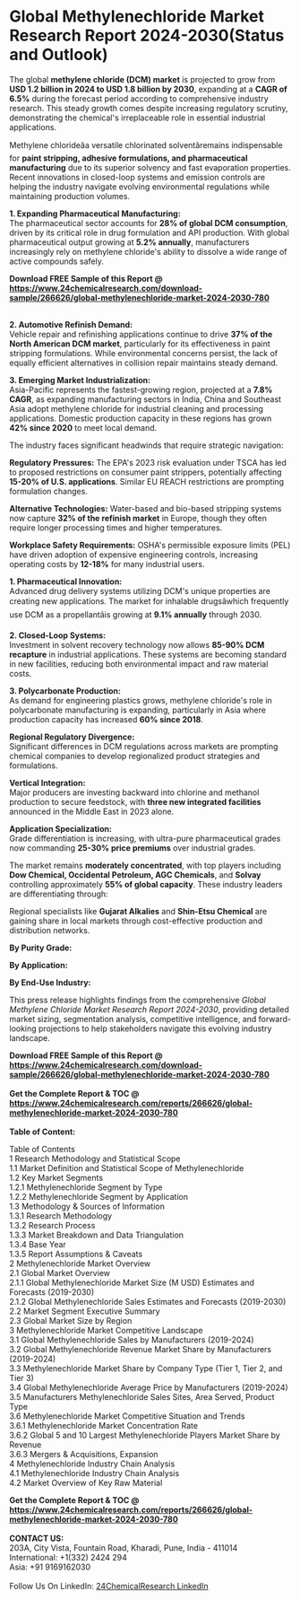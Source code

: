<h1>Global Methylenechloride Market Research Report 2024-2030(Status and Outlook)</h1><p>The global <strong>methylene chloride (DCM) market</strong> is projected to grow from <strong>USD 1.2 billion in 2024 to USD 1.8 billion by 2030</strong>, expanding at a <strong>CAGR of 6.5%</strong> during the forecast period according to comprehensive industry research. This steady growth comes despite increasing regulatory scrutiny, demonstrating the chemical's irreplaceable role in essential industrial applications.</p><p>Methylene chlorideâa versatile chlorinated solventâremains indispensable for <strong>paint stripping, adhesive formulations, and pharmaceutical manufacturing</strong> due to its superior solvency and fast evaporation properties. Recent innovations in closed-loop systems and emission controls are helping the industry navigate evolving environmental regulations while maintaining production volumes.</p><p><strong>1. Expanding Pharmaceutical Manufacturing:</strong><br>
The pharmaceutical sector accounts for <strong>28% of global DCM consumption</strong>, driven by its critical role in drug formulation and API production. With global pharmaceutical output growing at <strong>5.2% annually</strong>, manufacturers increasingly rely on methylene chloride's ability to dissolve a wide range of active compounds safely.</p><div><b>Download FREE Sample of this Report @ 
            <a href="https://www.24chemicalresearch.com/download-sample/266626/global-methylenechloride-market-2024-2030-780">
            https://www.24chemicalresearch.com/download-sample/266626/global-methylenechloride-market-2024-2030-780</a></b></div><br><p><strong>2. Automotive Refinish Demand:</strong><br>
Vehicle repair and refinishing applications continue to drive <strong>37% of the North American DCM market</strong>, particularly for its effectiveness in paint stripping formulations. While environmental concerns persist, the lack of equally efficient alternatives in collision repair maintains steady demand.</p><p><strong>3. Emerging Market Industrialization:</strong><br>
Asia-Pacific represents the fastest-growing region, projected at a <strong>7.8% CAGR</strong>, as expanding manufacturing sectors in India, China and Southeast Asia adopt methylene chloride for industrial cleaning and processing applications. Domestic production capacity in these regions has grown <strong>42% since 2020</strong> to meet local demand.</p><p>The industry faces significant headwinds that require strategic navigation:</p><p><strong>Regulatory Pressures:</strong> The EPA's 2023 risk evaluation under TSCA has led to proposed restrictions on consumer paint strippers, potentially affecting <strong>15-20% of U.S. applications</strong>. Similar EU REACH restrictions are prompting formulation changes.</p><p><strong>Alternative Technologies:</strong> Water-based and bio-based stripping systems now capture <strong>32% of the refinish market</strong> in Europe, though they often require longer processing times and higher temperatures.</p><p><strong>Workplace Safety Requirements:</strong> OSHA's permissible exposure limits (PEL) have driven adoption of expensive engineering controls, increasing operating costs by <strong>12-18%</strong> for many industrial users.</p><p><strong>1. Pharmaceutical Innovation:</strong><br>
Advanced drug delivery systems utilizing DCM's unique properties are creating new applications. The market for inhalable drugsâwhich frequently use DCM as a propellantâis growing at <strong>9.1% annually</strong> through 2030.</p><p><strong>2. Closed-Loop Systems:</strong><br>
Investment in solvent recovery technology now allows <strong>85-90% DCM recapture</strong> in industrial applications. These systems are becoming standard in new facilities, reducing both environmental impact and raw material costs.</p><p><strong>3. Polycarbonate Production:</strong><br>
As demand for engineering plastics grows, methylene chloride's role in polycarbonate manufacturing is expanding, particularly in Asia where production capacity has increased <strong>60% since 2018</strong>.</p><p><strong>Regional Regulatory Divergence:</strong><br>
	Significant differences in DCM regulations across markets are prompting chemical companies to develop regionalized product strategies and formulations.</p><p><strong>Vertical Integration:</strong><br>
	Major producers are investing backward into chlorine and methanol production to secure feedstock, with <strong>three new integrated facilities</strong> announced in the Middle East in 2023 alone.</p><p><strong>Application Specialization:</strong><br>
	Grade differentiation is increasing, with ultra-pure pharmaceutical grades now commanding <strong>25-30% price premiums</strong> over industrial grades.</p><p>The market remains <strong>moderately concentrated</strong>, with top players including <strong>Dow Chemical, Occidental Petroleum, AGC Chemicals</strong>, and <strong>Solvay</strong> controlling approximately <strong>55% of global capacity</strong>. These industry leaders are differentiating through:</p><p>Regional specialists like <strong>Gujarat Alkalies</strong> and <strong>Shin-Etsu Chemical</strong> are gaining share in local markets through cost-effective production and distribution networks.</p><p><strong>By Purity Grade:</strong></p><p><strong>By Application:</strong></p><p><strong>By End-Use Industry:</strong></p><p>This press release highlights findings from the comprehensive <em>Global Methylene Chloride Market Research Report 2024-2030</em>, providing detailed market sizing, segmentation analysis, competitive intelligence, and forward-looking projections to help stakeholders navigate this evolving industry landscape.</p><div><b>Download FREE Sample of this Report @ 
            <a href="https://www.24chemicalresearch.com/download-sample/266626/global-methylenechloride-market-2024-2030-780">
            https://www.24chemicalresearch.com/download-sample/266626/global-methylenechloride-market-2024-2030-780</a></b></div><br><div><b>Get the Complete Report & TOC @ 
            <a href="https://www.24chemicalresearch.com/reports/266626/global-methylenechloride-market-2024-2030-780">
            https://www.24chemicalresearch.com/reports/266626/global-methylenechloride-market-2024-2030-780</a></b></div><br>
            <b>Table of Content:</b><p>Table of Contents<br />
1 Research Methodology and Statistical Scope<br />
1.1 Market Definition and Statistical Scope of Methylenechloride<br />
1.2 Key Market Segments<br />
1.2.1 Methylenechloride Segment by Type<br />
1.2.2 Methylenechloride Segment by Application<br />
1.3 Methodology & Sources of Information<br />
1.3.1 Research Methodology<br />
1.3.2 Research Process<br />
1.3.3 Market Breakdown and Data Triangulation<br />
1.3.4 Base Year<br />
1.3.5 Report Assumptions & Caveats<br />
2 Methylenechloride Market Overview<br />
2.1 Global Market Overview<br />
2.1.1 Global Methylenechloride Market Size (M USD) Estimates and Forecasts (2019-2030)<br />
2.1.2 Global Methylenechloride Sales Estimates and Forecasts (2019-2030)<br />
2.2 Market Segment Executive Summary<br />
2.3 Global Market Size by Region<br />
3 Methylenechloride Market Competitive Landscape<br />
3.1 Global Methylenechloride Sales by Manufacturers (2019-2024)<br />
3.2 Global Methylenechloride Revenue Market Share by Manufacturers (2019-2024)<br />
3.3 Methylenechloride Market Share by Company Type (Tier 1, Tier 2, and Tier 3)<br />
3.4 Global Methylenechloride Average Price by Manufacturers (2019-2024)<br />
3.5 Manufacturers Methylenechloride Sales Sites, Area Served, Product Type<br />
3.6 Methylenechloride Market Competitive Situation and Trends<br />
3.6.1 Methylenechloride Market Concentration Rate<br />
3.6.2 Global 5 and 10 Largest Methylenechloride Players Market Share by Revenue<br />
3.6.3 Mergers & Acquisitions, Expansion<br />
4 Methylenechloride Industry Chain Analysis<br />
4.1 Methylenechloride Industry Chain Analysis<br />
4.2 Market Overview of Key Raw Material</p><div><b>Get the Complete Report & TOC @ 
            <a href="https://www.24chemicalresearch.com/reports/266626/global-methylenechloride-market-2024-2030-780">
            https://www.24chemicalresearch.com/reports/266626/global-methylenechloride-market-2024-2030-780</a></b></div><br><b>CONTACT US:</b><br>
            203A, City Vista, Fountain Road, Kharadi, Pune, India - 411014<br>
            International: +1(332) 2424 294<br>
            Asia: +91 9169162030 <br><br>
            Follow Us On LinkedIn: <a href="https://www.linkedin.com/company/24chemicalresearch/">24ChemicalResearch LinkedIn</a>
